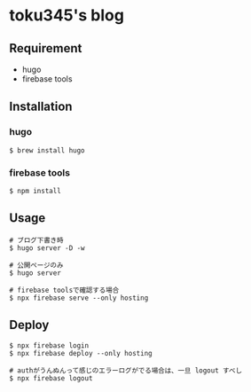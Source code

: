 # toku345's blog

## Requirement

- hugo
- firebase tools

## Installation

### hugo

```console
$ brew install hugo
```

### firebase tools

```console
$ npm install
```


## Usage

```console
# ブログ下書き時
$ hugo server -D -w

# 公開ページのみ
$ hugo server

# firebase toolsで確認する場合
$ npx firebase serve --only hosting
```

## Deploy

```console
$ npx firebase login
$ npx firebase deploy --only hosting

# authがうんぬんって感じのエラーログがでる場合は、一旦 logout すべし
$ npx firebase logout
```
